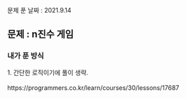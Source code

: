 문제 푼 날짜 : 2021.9.14

<h2>문제 : n진수 게임</h2>

<h3>내가 푼 방식</h3>
<div>1. 간단한 로직이기에 풀이 생략.</div>

<br>
https://programmers.co.kr/learn/courses/30/lessons/17687